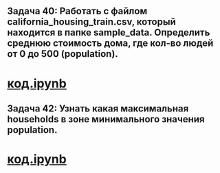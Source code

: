 ## Задача 40: Работать с файлом california_housing_train.csv, который находится в папке sample_data. Определить среднюю стоимость дома, где кол-во людей от 0 до 500 (population).
# [код.ipynb](task40.ipynb)

## Задача 42: Узнать какая максимальная households в зоне минимального значения population.
# [код.ipynb](task42.ipynb)